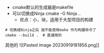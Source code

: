 
- cmake默认的生成器是makefile
- 可以切换成Ninja   cmake -G Ninja ..
	- 优点：小，块，适用于大型项目的构建

```
# 切换成Ninja之后 就不能使用make 作为构建命令了
cmake --build .  # 是通用的
```


其他的
![[Pasted image 20230919181856.png]]
